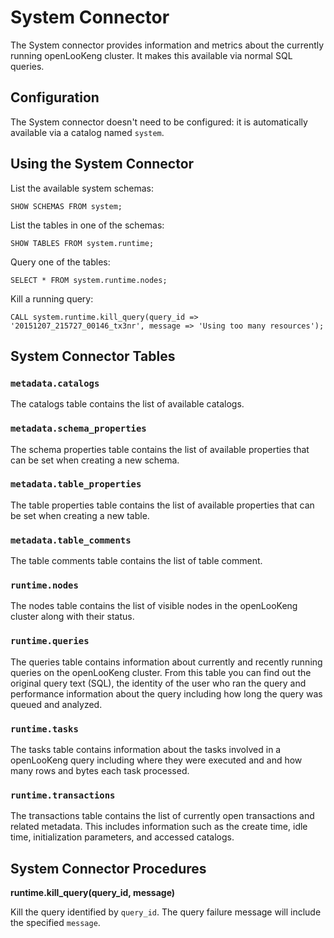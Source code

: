 System Connector
================

The System connector provides information and metrics about the currently running openLooKeng cluster. It makes this available via normal SQL queries.

Configuration
-------------

The System connector doesn\'t need to be configured: it is automatically available via a catalog named `system`.

Using the System Connector
--------------------------

List the available system schemas:

    SHOW SCHEMAS FROM system;

List the tables in one of the schemas:

    SHOW TABLES FROM system.runtime;

Query one of the tables:

    SELECT * FROM system.runtime.nodes;

Kill a running query:

    CALL system.runtime.kill_query(query_id => '20151207_215727_00146_tx3nr', message => 'Using too many resources');

System Connector Tables
-----------------------

### `metadata.catalogs`

The catalogs table contains the list of available catalogs.

### `metadata.schema_properties`

The schema properties table contains the list of available properties that can be set when creating a new schema.

### `metadata.table_properties`

The table properties table contains the list of available properties that can be set when creating a new table.

### `metadata.table_comments`

The table comments table contains the list of table comment.

### `runtime.nodes`

The nodes table contains the list of visible nodes in the openLooKeng cluster along with their status.

### `runtime.queries`

The queries table contains information about currently and recently running queries on the openLooKeng cluster. From this table you can find out the original query text (SQL), the identity of the user who ran the query and performance information about the query including how long the query was queued and analyzed.

### `runtime.tasks`

The tasks table contains information about the tasks involved in a openLooKeng query including where they were executed and and how many rows and bytes each task processed.

### `runtime.transactions`

The transactions table contains the list of currently open transactions and related metadata. This includes information such as the create time, idle time, initialization parameters, and accessed catalogs.

System Connector Procedures
---------------------------

**runtime.kill\_query(query\_id, message)**

Kill the query identified by `query_id`. The query failure message will include the specified `message`.

